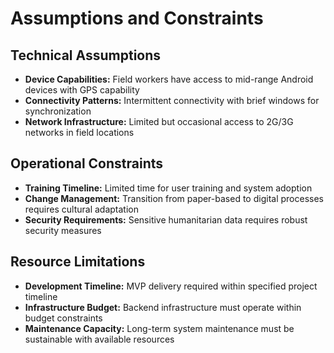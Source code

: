 # Assumptions and Constraints

## Technical Assumptions
- **Device Capabilities:** Field workers have access to mid-range Android devices with GPS capability
- **Connectivity Patterns:** Intermittent connectivity with brief windows for synchronization
- **Network Infrastructure:** Limited but occasional access to 2G/3G networks in field locations

## Operational Constraints
- **Training Timeline:** Limited time for user training and system adoption
- **Change Management:** Transition from paper-based to digital processes requires cultural adaptation
- **Security Requirements:** Sensitive humanitarian data requires robust security measures

## Resource Limitations
- **Development Timeline:** MVP delivery required within specified project timeline
- **Infrastructure Budget:** Backend infrastructure must operate within budget constraints
- **Maintenance Capacity:** Long-term system maintenance must be sustainable with available resources
